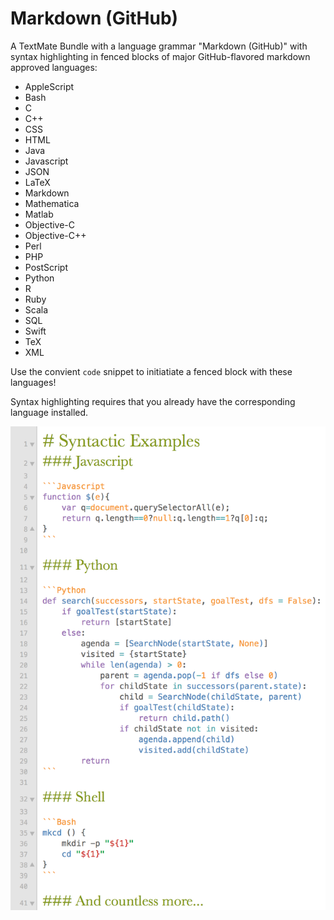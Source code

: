 # Markdown (GitHub)

A TextMate Bundle with a language grammar "Markdown (GitHub)" with syntax highlighting in fenced blocks of major GitHub-flavored markdown approved languages: 

+ AppleScript
+ Bash
+ C
+ C++
+ CSS
+ HTML
+ Java
+ Javascript
+ JSON
+ LaTeX
+ Markdown
+ Mathematica
+ Matlab
+ Objective-C
+ Objective-C++
+ Perl
+ PHP
+ PostScript
+ Python
+ R
+ Ruby
+ Scala
+ SQL
+ Swift
+ TeX
+ XML

Use the convient `code` snippet to initiatiate a fenced block with these languages!

Syntax highlighting requires that you already have the corresponding language installed.

![Syntactic and Illustrative Example](example.png "Shown with my Epsilon-Light Theme!")